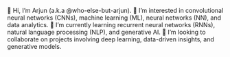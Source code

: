 👋 Hi, I’m Arjun (a.k.a @who-else-but-arjun).
👀 I’m interested in convolutional neural networks (CNNs), machine learning (ML), neural networks (NN), and data analytics.
🌱 I’m currently learning recurrent neural networks (RNNs), natural language processing (NLP), and generative AI.
💞️ I’m looking to collaborate on projects involving deep learning, data-driven insights, and generative models.
